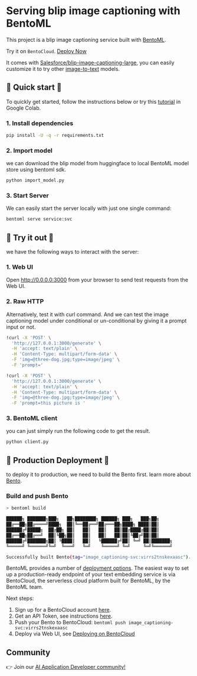 # Serving blip image captioning with BentoML

This project is a blip image captioning service built with [BentoML](https://github.com/bentoml/BentoML).

Try it on `BentoCloud`. [Deploy Now](https://money.cloud.bentoml.com/projects/whisperx)

It comes with [Salesforce/blip-image-captioning-large](https://huggingface.co/Salesforce/blip-image-captioning-large),
you can easily customize it to try other [image-to-text](https://huggingface.co/models?pipeline_tag=image-to-text) models.

## 🏃 Quick start 🏃

To quickly get started, follow the instructions below or try this [tutorial](https://colab.research.google.com/github/xianml/blip-image-captioning/blob/main/blip_image_captioning.ipynb) in Google Colab.

### 1. Install dependencies

```bash
pip install -U -q -r requirements.txt
```

### 2. Import model

we can download the blip model from huggingface to local BentoML model store using bentoml sdk.

```bash
python import_model.py
```

### 3. Start Server

We can easily start the server locally with just one single command:

```bash
bentoml serve service:svc
```

## 🎯 Try it out 🎯
we have the following ways to interact with the server:

### 1. Web UI

Open http://0.0.0.0:3000 from your browser to send test requests from the Web UI.

### 2. Raw HTTP
Alternatively, test it with curl command. And we can test the image captioning model under conditional or un-conditional by giving it a prompt input or not.

```bash
!curl -X 'POST' \
  'http://127.0.0.1:3000/generate' \
  -H 'accept: text/plain' \
  -H 'Content-Type: multipart/form-data' \
  -F 'img=@three-dog.jpg;type=image/jpeg' \
  -F 'prompt='

!curl -X 'POST' \
  'http://127.0.0.1:3000/generate' \
  -H 'accept: text/plain' \
  -H 'Content-Type: multipart/form-data' \
  -F 'img=@three-dog.jpg;type=image/jpeg' \
  -F 'prompt=this picture is '
```

### 3. BentoML client

you can just simply run the following code to get the result.

```bash
python client.py
```


## 🚀 Production Deployment 🚀

to deploy it to production, we need to build the Bento first.
learn more about [Bento](https://docs.bentoml.com/en/latest/concepts/bento.html).

### Build and push Bento

```bash
> bentoml build

██████╗ ███████╗███╗   ██╗████████╗ ██████╗ ███╗   ███╗██╗
██╔══██╗██╔════╝████╗  ██║╚══██╔══╝██╔═══██╗████╗ ████║██║
██████╔╝█████╗  ██╔██╗ ██║   ██║   ██║   ██║██╔████╔██║██║
██╔══██╗██╔══╝  ██║╚██╗██║   ██║   ██║   ██║██║╚██╔╝██║██║
██████╔╝███████╗██║ ╚████║   ██║   ╚██████╔╝██║ ╚═╝ ██║███████╗
╚═════╝ ╚══════╝╚═╝  ╚═══╝   ╚═╝    ╚═════╝ ╚═╝     ╚═╝╚══════╝

Successfully built Bento(tag="image_captioning-svc:virrs2tnskexaasc").
```

BentoML provides a number of [deployment options](https://docs.bentoml.com/en/latest/concepts/deploy.html).
The easiest way to set up a production-ready endpoint of your text embedding service is via BentoCloud,
the serverless cloud platform built for BentoML, by the BentoML team.

Next steps:

1. Sign up for a BentoCloud account [here](https://www.bentoml.com/).
2. Get an API Token, see instructions [here](https://docs.bentoml.com/en/latest/bentocloud/getting-started/ship.html#acquiring-an-api-token).
3. Push your Bento to BentoCloud: `bentoml push image_captioning-svc:virrs2tnskexaasc`
4. Deploy via Web UI, see [Deploying on BentoCloud](https://docs.bentoml.com/en/latest/bentocloud/getting-started/ship.html#deploying-your-bento)

## Community

👉 Join our [AI Application Developer community!](https://l.bentoml.com/join-slack)
